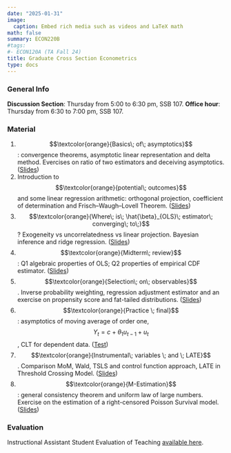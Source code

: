 ```yaml
---
date: "2025-01-31"
image:
  caption: Embed rich media such as videos and LaTeX math
math: false
summary: ECON220B
#tags:
#- ECON120A (TA Fall 24)
title: Graduate Cross Section Econometrics
type: docs
---
```

### General Info
__Discussion Section__: Thursday from 5:00 to 6:30 pm, SSB 107. __Office hour__: Thursday from 6:30 to 7:00 pm, SSB 107. 

### Material 
1. $$\textcolor{orange}{Basics\; of\; asymptotics}$$: convergence theorems, asymptotic linear representation and delta method. Evercises on ratio of two estimators and deceiving asymptotics. ([Slides](https://lapobini.github.io/discussion/ECON220B_winter25/ds1.pdf))
2. Introduction to $$\textcolor{orange}{potential\; outcomes}$$ and some linear regression arithmetic: orthogonal projection, coefficient of determination and Frisch–Waugh–Lovell Theorem. ([Slides](https://lapobini.github.io/discussion/ECON220B_winter25/ds2.pdf))
3. $$\textcolor{orange}{Where\; is\; \hat{\beta}_{OLS}\; estimator\; converging\; to\;}$$? Exogeneity vs uncorrelatedness vs linear projection. Bayesian inference and ridge regression. ([Slides](https://lapobini.github.io/discussion/ECON220B_winter25/ds3.pdf))
4. $$\textcolor{orange}{Midterm\; review}$$: Q1 algebraic properties of OLS; Q2 properties of empirical CDF estimator. ([Slides](https://lapobini.github.io/discussion/ECON220B_winter25/ds4_annotated.pdf))
5. $$\textcolor{orange}{Selection\; on\; observables}$$. Inverse probability weighting, regression adjustment estimator and an exercise on propensity score and fat-tailed distributions. ([Slides](https://lapobini.github.io/discussion/ECON220B_winter25/ds5.pdf))
6. $$\textcolor{orange}{Practice \; final}$$: asymptotics of moving average of order one, $$ Y_t = c + \theta_1 u_{t-1} + u_t$$, CLT for dependent data. ([Test](https://lapobini.github.io/discussion/ECON220B_winter25/MockExam.pdf))
7. $$\textcolor{orange}{Instrumental\; variables \; and \; LATE}$$. Comparison MoM, Wald, TSLS and control function approach, LATE in Threshold Crossing Model. ([Slides](https://lapobini.github.io/discussion/ECON220B_winter25/ds7_8.pdf))
8. $$\textcolor{orange}{M-Estimation}$$: general consistency theorem and uniform law of large numbers. Exercise on the estimation of a right-censored Poisson Survival model. ([Slides](https://lapobini.github.io/discussion/ECON220B_winter25/ds9.pdf))

### Evaluation 
Instructional Assistant Student Evaluation of Teaching [available here](https://lapobini.github.io/discussion/ECON220B_winter25/220B_evaluation_2025.pdf).